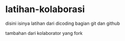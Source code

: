 # latihan-kolaborasi
disini isinya latihan dari dicoding bagian git dan github

tambahan dari kolaborator yang fork
